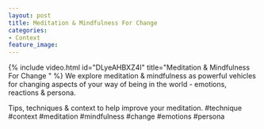 ```yaml
---
layout: post
title: Meditation & Mindfulness For Change
categories:
- Context
feature_image: 
---
```


{% include video.html id="DLyeAHBXZ4I" title="Meditation & Mindfulness For Change " %}
We explore meditation & mindfulness as powerful vehicles for changing aspects of your way of being in the world - emotions, reactions & persona.

Tips, techniques & context to help improve your meditation.
#technique #context #meditation #mindfulness #change #emotions #persona